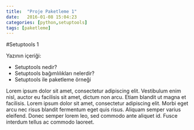 ```yaml
---
title:  "Proje Paketleme 1"
date:   2016-01-08 15:04:23
categories: [python,setuptools]
tags: [paketleme]
---
```

#Setuptools 1

Yazının içeriği:
* Setuptools nedir?
* Setuptools bağımlılıkları nelerdir?
* Setuptools ile paketleme örneği

Lorem ipsum dolor sit amet, consectetur adipiscing elit. Vestibulum enim nisl, auctor eu facilisis sit amet, dictum non arcu. Etiam blandit ut magna et facilisis. Lorem ipsum dolor sit amet, consectetur adipiscing elit. Morbi eget arcu nec risus blandit fermentum eget quis risus. Aliquam semper varius eleifend. Donec semper lorem leo, sed commodo ante aliquet id. Fusce interdum tellus ac commodo laoreet.
